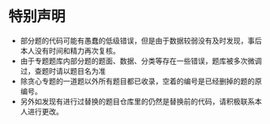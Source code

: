 # 特别声明

- 部分题的代码可能有愚蠢的低级错误，但是由于数据较弱没有及时发现，事后本人没有时间和精力再次复核。
- 由于专题题库内部分题的题面、数据、分类等存在一些错误，题库被多次微调过，查题时请以题目名为准
- 除贪心专题的一道题以外所有题目都已收录，空着的编号是已经删掉的题的原编号。
- 另外如发现有进行过替换的题目仓库里的仍然是替换前的代码，请积极联系本人进行更改。
